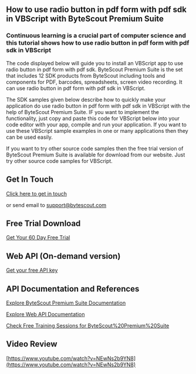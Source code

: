## How to use radio button in pdf form with pdf sdk in VBScript with ByteScout Premium Suite

### Continuous learning is a crucial part of computer science and this tutorial shows how to use radio button in pdf form with pdf sdk in VBScript

The code displayed below will guide you to install an VBScript app to use radio button in pdf form with pdf sdk. ByteScout Premium Suite is the set that includes 12 SDK products from ByteScout including tools and components for PDF, barcodes, spreadsheets, screen video recording. It can use radio button in pdf form with pdf sdk in VBScript.

The SDK samples given below describe how to quickly make your application do use radio button in pdf form with pdf sdk in VBScript with the help of ByteScout Premium Suite. IF you want to implement the functionality, just copy and paste this code for VBScript below into your code editor with your app, compile and run your application. If you want to use these VBScript sample examples in one or many applications then they can be used easily.

If you want to try other source code samples then the free trial version of ByteScout Premium Suite is available for download from our website. Just try other source code samples for VBScript.

## Get In Touch

[Click here to get in touch](https://bytescout.zendesk.com/hc/en-us/requests/new?subject=ByteScout%20Premium%20Suite%20Question)

or send email to [support@bytescout.com](mailto:support@bytescout.com?subject=ByteScout%20Premium%20Suite%20Question) 

## Free Trial Download

[Get Your 60 Day Free Trial](https://bytescout.com/download/web-installer?utm_source=github-readme)

## Web API (On-demand version)

[Get your free API key](https://pdf.co/documentation/api?utm_source=github-readme)

## API Documentation and References

[Explore ByteScout Premium Suite Documentation](https://bytescout.com/documentation/index.html?utm_source=github-readme)

[Explore Web API Documentation](https://pdf.co/documentation/api?utm_source=github-readme)

[Check Free Training Sessions for ByteScout%20Premium%20Suite](https://academy.bytescout.com/)

## Video Review

[https://www.youtube.com/watch?v=NEwNs2b9YN8](https://www.youtube.com/watch?v=NEwNs2b9YN8)